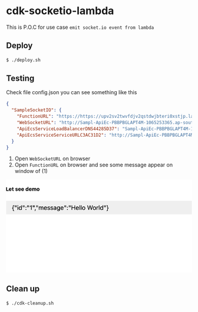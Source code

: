 # cdk-socketio-lambda

This is P.O.C for use case `emit socket.io event from lambda`

## Deploy

```bash
$ ./deploy.sh
```

## Testing

Check file config.json you can see something like this

```json
{
  "SampleSocketIO": {
    "FunctionURL": "https://https://upv2sv2twvfdjv2qstdwjbteri0xstjp.lambda-url.ap-southeast-1.on.aws/",
    "WebSocketURL": "http://Sampl-ApiEc-PBBPBGLAPT4M-1065253365.ap-southeast-1.elb.amazonaws.com",
    "ApiEcsServiceLoadBalancerDNS44285D37": "Sampl-ApiEc-PBBPBGLAPT4M-1065253365.ap-southeast-1.elb.amazonaws.com",
    "ApiEcsServiceServiceURLC3AC31D2": "http://Sampl-ApiEc-PBBPBGLAPT4M-1065253365.ap-southeast-1.elb.amazonaws.com"
  }
}

```
1. Open ``WebSocketURL`` on browser
2. Open ``FunctionURL`` on browser and see some message appear on window of (1)

![](images/sample.png)

## Clean up
```bash
$ ./cdk-cleanup.sh
